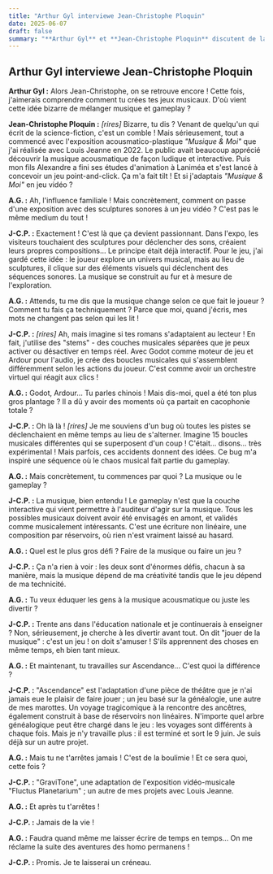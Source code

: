 ```yaml
---
title: "Arthur Gyl interviewe Jean-Christophe Ploquin"
date: 2025-06-07
draft: false
summary: "**Arthur Gyl** et **Jean-Christophe Ploquin** discutent de la création de jeux musicaux interactifs. Comment passer de l'exposition *Musique & Moi* au jeu vidéo ? Une conversation passionnante sur l'innovation artistique et les défis techniques."
---
```


## Arthur Gyl interviewe Jean-Christophe Ploquin

**Arthur Gyl :** Alors Jean-Christophe, on se retrouve encore ! Cette fois, j'aimerais comprendre comment tu crées tes jeux musicaux. D'où vient cette idée bizarre de mélanger musique et gameplay ?

**Jean-Christophe Ploquin :** *[rires]* Bizarre, tu dis ? Venant de quelqu'un qui écrit de la science-fiction, c'est un comble ! Mais sérieusement, tout a commencé avec l'exposition acousmatico-plastique *"Musique & Moi"* que j'ai réalisée avec Louis Jeanne en 2022. Le public avait beaucoup apprécié découvrir la musique acousmatique de façon ludique et interactive. Puis mon fils Alexandre a fini ses études d'animation à Laniméa et s'est lancé à concevoir un jeu point-and-click. Ça m'a fait tilt ! Et si j'adaptais *"Musique & Moi"* en jeu vidéo ?

**A.G. :** Ah, l'influence familiale ! Mais concrètement, comment on passe d'une exposition avec des sculptures sonores à un jeu vidéo ? C'est pas le même medium du tout !

**J-C.P. :** Exactement ! C'est là que ça devient passionnant. Dans l'expo, les visiteurs touchaient des sculptures pour déclencher des sons, créaient leurs propres compositions... Le principe était déjà interactif. Pour le jeu, j'ai gardé cette idée : le joueur explore un univers musical, mais au lieu de sculptures, il clique sur des éléments visuels qui déclenchent des séquences sonores. La musique se construit au fur et à mesure de l'exploration.

**A.G. :** Attends, tu me dis que la musique change selon ce que fait le joueur ? Comment tu fais ça techniquement ? Parce que moi, quand j'écris, mes mots ne changent pas selon qui les lit !

**J-C.P. :** *[rires]* Ah, mais imagine si tes romans s'adaptaient au lecteur ! En fait, j'utilise des "stems" - des couches musicales séparées que je peux activer ou désactiver en temps réel. Avec Godot comme moteur de jeu et Ardour pour l'audio, je crée des boucles musicales qui s'assemblent différemment selon les actions du joueur. C'est comme avoir un orchestre virtuel qui réagit aux clics !

**A.G. :** Godot, Ardour... Tu parles chinois ! Mais dis-moi, quel a été ton plus gros plantage ? Il a dû y avoir des moments où ça partait en cacophonie totale ?

**J-C.P. :** Oh là là ! *[rires]* Je me souviens d'un bug où toutes les pistes se déclenchaient en même temps au lieu de s'alterner. Imagine 15 boucles musicales différentes qui se superposent d'un coup ! C'était... disons... très expérimental ! Mais parfois, ces accidents donnent des idées. Ce bug m'a inspiré une séquence où le chaos musical fait partie du gameplay.

**A.G. :** Mais concrètement, tu commences par quoi ? La musique ou le gameplay ?

**J-C.P. :** La musique, bien entendu ! Le gameplay n'est que la couche interactive qui vient permettre à l'auditeur d'agir sur la musique. Tous les possibles musicaux doivent avoir été envisagés en amont, et validés comme musicalement intéressants. C'est une écriture non linéaire, une composition par réservoirs, où rien n'est vraiment laissé au hasard.

**A.G. :** Quel est le plus gros défi ? Faire de la musique ou faire un jeu ?

**J-C.P. :** Ça n'a rien à voir : les deux sont d'énormes défis, chacun à sa manière, mais la musique dépend de ma créativité tandis que le jeu dépend de ma technicité.

**A.G. :** Tu veux éduquer les gens à la musique acousmatique ou juste les divertir ?

**J-C.P. :** Trente ans dans l'éducation nationale et je continuerais à enseigner ? Non, sérieusement, je cherche à les divertir avant tout. On dit "jouer de la musique" : c'est un jeu ! on doit s'amuser ! S'ils apprennent des choses en même temps, eh bien tant mieux.

**A.G. :** Et maintenant, tu travailles sur Ascendance... C'est quoi la différence ?

**J-C.P. :** "Ascendance" est l'adaptation d'une pièce de théâtre que je n'ai jamais eue le plaisir de faire jouer ; un jeu basé sur la généalogie, une autre de mes marottes. Un voyage tragicomique à la rencontre des ancêtres, également construit à base de réservoirs non linéaires. N'importe quel arbre généalogique peut être chargé dans le jeu : les voyages sont différents à chaque fois. Mais je n'y travaille plus : il est terminé et sort le 9 juin. Je suis déjà sur un autre projet.

**A.G. :** Mais tu ne t'arrêtes jamais ! C'est de la boulimie ! Et ce sera quoi, cette fois ?

**J-C.P. :** "GraviTone", une adaptation de l'exposition vidéo-musicale "Fluctus Planetarium" ; un autre de mes projets avec Louis Jeanne.

**A.G. :** Et après tu t'arrêtes !

**J-C.P. :** Jamais de la vie !

**A.G. :** Faudra quand même me laisser écrire de temps en temps... On me réclame la suite des aventures des homo permanens !

**J-C.P. :** Promis. Je te laisserai un créneau.
